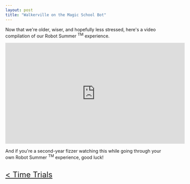 ```yaml
---
layout: post
title: "Walkerville on the Magic School Bot"
---
```


Now that we're older, wiser, and hopefully less stressed, here's a video compilation of our Robot Summer <sup>TM</sup> experience.

<iframe width="560" height="315" src="https://www.youtube.com/embed/PCNbXAErK9I" frameborder="0" allowfullscreen></iframe>

And if you're a second-year fizzer watching this while going through your own Robot Summer <sup>TM</sup> experience, good luck!

<br>

<div class="division">
    <div class="left" style="text-align: left"> <font size="+2"><a href="{{ site.url }}/time-trials.html">< Time Trials</a> </font></div>
</div>

<br>

<style type="text/css">
    .division {
    }
    .left {
        width = 50%;
        float: left;
    }
    .right {
        width: 50%
        float: right;
    }
</style>
